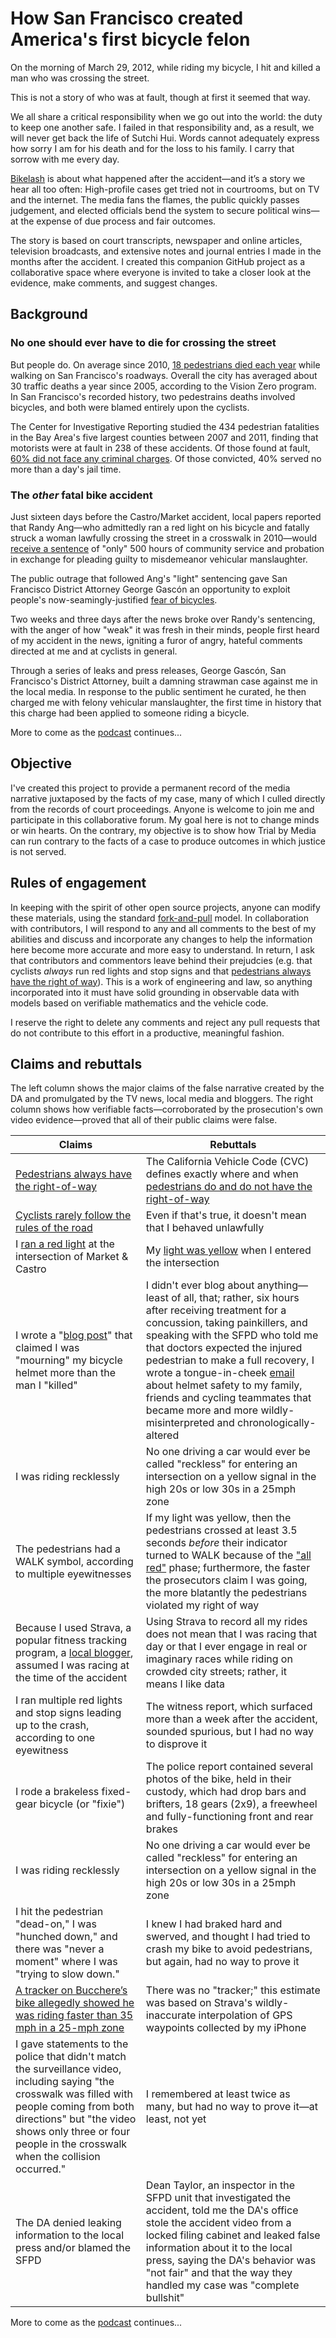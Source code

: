 # How San Francisco created America's first bicycle felon
On the morning of March 29, 2012, while riding my bicycle, I hit and killed a man who was crossing the street. 

This is not a story of who was at fault, though at first it seemed that way.

We all share a critical responsibility when we go out into the world: the duty to keep one another safe. I failed in that responsibility and, as a result, we will never get back the life of Sutchi Hui. Words cannot adequately express how sorry I am for his death and for the loss to his family. I carry that sorrow with me every day.
 
[Bikelash](http://bikelash.net) is about what happened after the accident—and it’s a story we hear all too often: High-profile cases get tried not in courtrooms, but on TV and the internet. The media fans the flames, the public quickly passes judgement, and elected officials bend the system to secure political wins—at the expense of due process and fair outcomes. 

The story is based on court transcripts, newspaper and online articles, television broadcasts, and extensive notes and journal entries I made in the months after the accident. I created this companion GitHub project as a collaborative space where everyone is invited to take a closer look at the evidence, make comments, and suggest changes.

## Background
### No one should ever have to die for crossing the street
But people do. On average since 2010, [18 pedestrians died each year](http://sfgov.org/scorecards/traffic-fatalities) while walking on San Francisco's roadways. Overall the city has averaged about 30 traffic deaths a year since 2005, according to the Vision Zero program. In San Francisco's recorded history, two pedestrains deaths involved bicycles, and both were blamed entirely upon the cyclists.
 
The Center for Investigative Reporting studied the 434 pedestrian fatalities in the Bay Area's five largest counties between 2007 and 2011, finding that motorists were at fault in 238 of these accidents. Of those found at fault, [60% did not face any criminal charges](https://www.revealnews.org/article/bay-area-drivers-who-kill-pedestrians-rarely-face-punishment-analysis-finds/). Of those convicted, 40% served no more than a day's jail time.

### The _other_ fatal bike accident
Just sixteen days before the Castro/Market accident, local papers reported that Randy Ang—who admittedly ran a red light on his bicycle and fatally struck a woman lawfully crossing the street in a crosswalk in 2010—would [receive a sentence](http://www.sfgate.com/crime/article/Bicyclist-pleads-guilty-in-crash-that-killed-woman-3406874.php) of "only" 500 hours of community service and probation in exchange for pleading guilty to misdemeanor vehicular manslaughter.

The public outrage that followed Ang's "light" sentencing gave San Francisco District Attorney George Gascón an opportunity to exploit people's now-seamingly-justified [fear of bicycles](http://www.slate.com/articles/health_and_science/science/2012/09/cyclists_are_annoying_why_you_think_they_re_a_menace_on_two_wheels_.html).

Two weeks and three days after the news broke over Randy's sentencing, with the anger of how "weak" it was fresh in their minds, people first heard of my accident in the news, igniting a furor of angry, hateful comments directed at me and at cyclists in general.

Through a series of leaks and press releases, George Gascón, San Francisco's District Attorney, built a damning strawman case against me in the local media. In response to the public sentiment he curated, he then charged me with felony vehicular manslaughter, the first time in history that this charge had been applied to someone riding a bicycle. 

More to come as the [podcast](http://bikelash.net) continues...

## Objective
I've created this project to provide a permanent record of the media narrative juxtaposed by the facts of my case, many of which I culled directly from the records of court proceedings. Anyone is welcome to join me and participate in this collaborative forum. My goal here is not to change minds or win hearts. On the contrary, my objective is to show how Trial by Media can run contrary to the facts of a case to produce outcomes in which justice is not served.

## Rules of engagement
In keeping with the spirit of other open source projects, anyone can modify these materials, using the standard [fork-and-pull](https://help.github.com/articles/creating-a-pull-request-from-a-fork/) model. In collaboration with contributors, I will respond to any and all comments to the best of my abilities and discuss and incorporate any changes to help the information here become more accurate and more easy to understand. In return, I ask that contributors and commentors leave behind their prejudcies (e.g. that cyclists *always* run red lights and stop signs and that [pedestrians always have the right of way](claims/pedestrian_right_of_way.md)). This is a work of engineering and law, so anything incorporated into it must have solid grounding in observable data with models based on verifiable mathematics and the vehicle code.

I reserve the right to delete any comments and reject any pull requests that do not contribute to this effort in a productive, meaningful fashion.

## Claims and rebuttals
The left column shows the major claims of the false narrative created by the DA and promulgated by the TV news, local media and bloggers. The right column shows how verifiable facts—corroborated by the prosecution's own video evidence—proved that all of their public claims were false.

Claims | Rebuttals
---|---
[Pedestrians always have the right-of-way](/claims/pedestrian_right_of_way.md) | The California Vehicle Code (CVC) defines exactly where and when [pedestrians do and do not have the right-of-way](rebuttals/pedestrian_right_of_way.md)
[Cyclists rarely follow the rules of the road](/claims/rules_of_the_road.md) | Even if that's true, it doesn't mean that I behaved unlawfully 
I [ran a red light](/claims/red_light.md) at the intersection of Market & Castro | My [light was yellow](/rebuttals/red_light.md) when I entered the intersection
I wrote a "[blog post](/claims/blog_post.md)" that claimed I was "mourning" my bicycle helmet more than the man I "killed" | I didn't ever blog about anything—least of all, that; rather, six hours after receiving treatment for a concussion, taking painkillers, and speaking with the SFPD who told me that doctors expected the injured pedestrian to make a full recovery, I wrote a tongue-in-cheek [email](/rebuttals/blog_post.md) about helmet safety to my family, friends and cycling teammates that became more and more wildly-misinterpreted and chronologically-altered
I was riding recklessly | No one driving a car would ever be called "reckless" for entering an intersection on a yellow signal in the high 20s or low 30s in a 25mph zone
The pedestrians had a WALK symbol, according to multiple eyewitnesses | If my light was yellow, then the pedestrians crossed at least 3.5 seconds *before* their indicator turned to WALK because of the ["all red"](/rebuttals/all_red.md) phase; furthermore, the faster the prosecutors claim I was going, the more blatantly the pedestrians violated my right of way
Because I used Strava, a popular fitness tracking program, a [local blogger](https://sfcitizen.com/blog/2012/04/06/did-strava-com-help-kill-pedestrian-sutchi-hui-whats-your-time-on-the-castro-street-descent-aka-castro-street-bomb/), assumed I was racing at the time of the accident | Using Strava to record all my rides does not mean that I was racing that day or that I ever engage in real or imaginary races while riding on crowded city streets; rather, it means I like data
I ran multiple red lights and stop signs leading up to the crash, according to one eyewitness | The witness report, which surfaced more than a week after the accident, sounded spurious, but I had no way to disprove it
I rode a brakeless fixed-gear bicycle (or "fixie") | The police report contained several photos of the bike, held in their custody, which had drop bars and brifters, 18 gears (2x9), a freewheel and fully-functioning front and rear brakes
I was riding recklessly | No one driving a car would ever be called "reckless" for entering an intersection on a yellow signal in the high 20s or low 30s in a 25mph zone
I hit the pedestrian "dead-on," I was "hunched down," and there was "never a moment" where I was "trying to slow down." | I knew I had braked hard and swerved, and thought I had tried to crash my bike to avoid pedestrians, but again, had no way to prove it
[A tracker on Bucchere’s bike allegedly showed he was riding faster than 35 mph in a 25-mph zone](https://www.sfgate.com/bayarea/matier-ross/article/S-F-bicyclist-in-fatal-crash-may-face-felony-3507830.php) | There was no "tracker;" this estimate was based on Strava's wildly-inaccurate interpolation of GPS waypoints collected by my iPhone
I gave statements to the police that didn't match the surveillance video, including saying "the crosswalk was filled with people coming from both directions" but "the video shows only three or four people in the crosswalk when the collision occurred." | I remembered at least twice as many, but had no way to prove it—at least, not yet
The DA denied leaking information to the local press and/or blamed the SFPD | Dean Taylor, an inspector in the SFPD unit that investigated the accident, told me the DA's office stole the accident video from a locked filing cabinet and leaked false information about it to the local press, saying the DA's behavior was "not fair" and that the way they handled my case was "complete bullshit"

More to come as the [podcast](http://bikelash.net) continues...